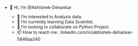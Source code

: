 - 👋 Hi, I’m @Abhishek-Dehankar

  - 👀 I’m interested in Analysis data.
  - 🌱 I’m currently learning Data Scientist.
  - 💞️ I’m looking to collaborate on Python Project.
  - 📫 How to reach me : linkedin.com/in/abhishek-dehankar-5846aa240

<!---
Abhishek-Dehankar/Abhishek-Dehankar is a ✨ special ✨ repository because its `README.md` (this file) appears on your GitHub profile.
You can click the Preview link to take a look at your changes.
--->
